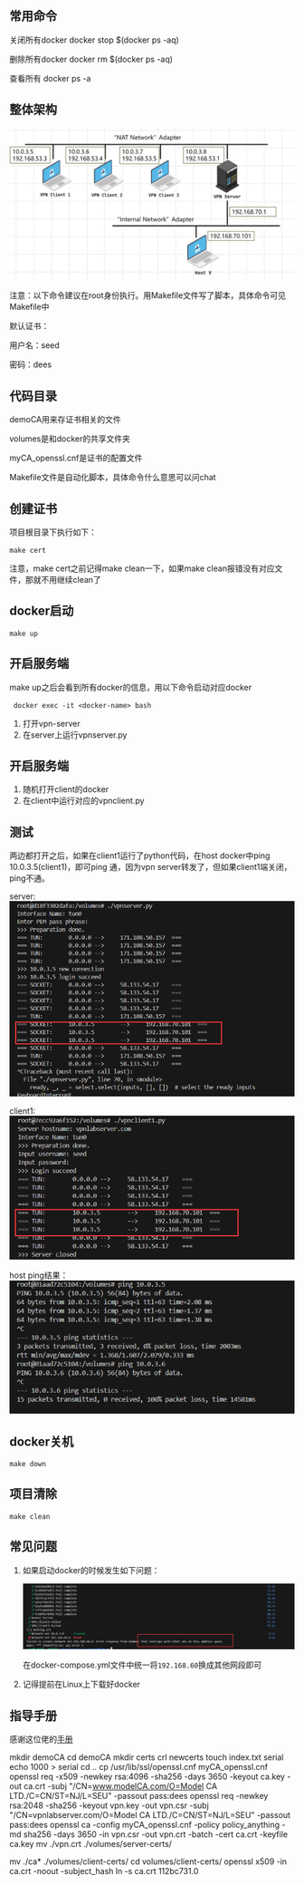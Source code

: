 ## 常用命令
关闭所有docker
docker stop $(docker ps -aq)

删除所有docker
docker rm $(docker ps -aq)

查看所有
docker ps -a

## 整体架构
![alt text](docker.png)


注意：以下命令建议在root身份执行。用Makefile文件写了脚本，具体命令可见Makefile中

默认证书：

用户名：seed

密码：dees

## 代码目录
demoCA用来存证书相关的文件

volumes是和docker的共享文件夹

myCA_openssl.cnf是证书的配置文件

Makefile文件是自动化脚本，具体命令什么意思可以问chat

## 创建证书
项目根目录下执行如下：
```
make cert
```

注意，make cert之前记得make clean一下，如果make clean报错没有对应文件，那就不用继续clean了


## docker启动
```
make up
```

## 开启服务端
make up之后会看到所有docker的信息，用以下命令启动对应docker

```
 docker exec -it <docker-name> bash
```

1. 打开vpn-server
2. 在server上运行vpnserver.py

## 开启服务端

1. 随机打开client的docker
2. 在client中运行对应的vpnclient.py

## 测试
两边都打开之后，如果在client1运行了python代码，在host docker中ping 10.0.3.5(client1)，即可ping 通，因为vpn server转发了，但如果client1端关闭，ping不通。

server:
![alt text](readme_img/image-2.png)

client1:
![alt text](readme_img/image-4.png)

host ping结果：
![alt text](readme_img/image-3.png)



## docker关机
```
make down
```

## 项目清除
```
make clean
```


## 常见问题
1. 如果启动docker的时候发生如下问题：

    ![alt text](readme_img/image.png)

    在docker-compose.yml文件中统一将`192.168.60`换成其他网段即可

2. 记得提前在Linux上下载好docker

## 指导手册

感谢这位佬的[手册](https://blog.csdn.net/qq_39678161/article/details/126627332)


mkdir demoCA
cd demoCA
mkdir certs crl newcerts
touch index.txt serial
echo 1000 > serial
cd ..
cp /usr/lib/ssl/openssl.cnf myCA_openssl.cnf
openssl req -x509 -newkey rsa:4096 -sha256 -days 3650 -keyout ca.key -out ca.crt -subj "/CN=www.modelCA.com/O=Model CA LTD./C=CN/ST=NJ/L=SEU" -passout pass:dees
openssl req -newkey rsa:2048 -sha256 -keyout vpn.key -out vpn.csr -subj "/CN=vpnlabserver.com/O=Model CA LTD./C=CN/ST=NJ/L=SEU" -passout pass:dees
openssl ca -config myCA_openssl.cnf -policy policy_anything -md sha256 -days 3650 -in vpn.csr -out vpn.crt -batch -cert ca.crt -keyfile ca.key
mv ./vpn.crt ./volumes/server-certs/

mv ./ca* ./volumes/client-certs/
cd volumes/client-certs/
openssl x509 -in ca.crt -noout -subject_hash
ln -s ca.crt 112bc731.0


